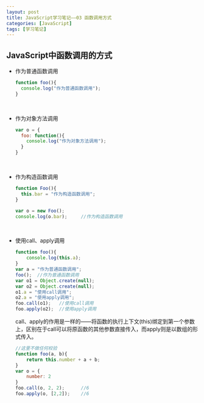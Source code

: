 ```yaml
---
layout: post
title: JavaScript学习笔记——03 函数调用方式
categories: [JavaScript]
tags: [学习笔记]
---
```


##  JavaScript中函数调用的方式

-   作为普通函数调用

    ```javascript
    function foo(){
      console.log("作为普通函数调用");
    }
    ```

    ​

-   作为对象方法调用

    ```javascript
    var o = {
      foo: function(){
        console.log("作为对象方法调用");
      }
    }
    ```

    ​

-   作为构造函数调用

    ```javascript
    function Foo(){
      this.bar = "作为构造函数调用";
    }

    var o = new Foo();
    console.log(o.bar);		//作为构造函数调用
    ```

    ​

-   使用call、apply调用

    ```javascript
    function foo(){
        console.log(this.a);
    }
    var a = "作为普通函数调用";
    foo();	//作为普通函数调用
    var o1 = Object.create(null);
    var o2 = Object.create(null);
    o1.a = "使用call调用";
    o2.a = "使用apply调用";
    foo.call(o1);	//使用call调用
    foo.apply(o2);	//使用apply调用
    ```

    call、apply的作用是一样的——将函数的执行上下文(this)绑定到第一个参数上，区别在于call可以将原函数的其他参数直接传入，而apply则是以数组的形式传入。

    ```javascript
    //这里不做任何校验
    function foo(a, b){
        return this.number + a + b;
    }
    var o = {
        number: 2
    }
    foo.call(o, 2, 2);		//6
    foo.apply(o, [2,2]);	//6
    ```

    ​

